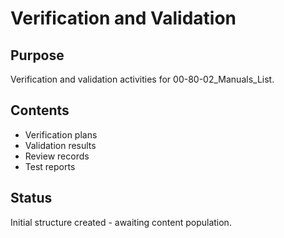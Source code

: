 # Verification and Validation

## Purpose
Verification and validation activities for 00-80-02_Manuals_List.

## Contents
- Verification plans
- Validation results
- Review records
- Test reports

## Status
Initial structure created - awaiting content population.
